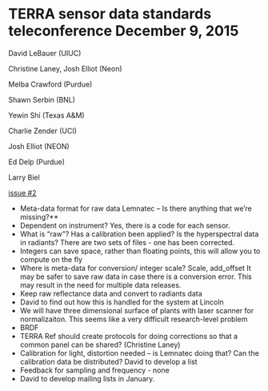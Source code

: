 # TERRA sensor data standards teleconference				December 9, 2015

David LeBauer (UIUC)

Christine Laney, Josh Elliot (Neon)

Melba Crawford (Purdue)

Shawn Serbin (BNL)

Yewin Shi (Texas A&M)

Charlie Zender (UCI)

Josh Elliot (NEON)

Ed Delp (Purdue)

Larry Biel



[issue #2](https://github.com/terraref/reference-data/issues/2)

* Meta-data format for raw data Lemnatec – Is there anything that we’re missing?**
 * Dependent on instrument?  Yes, there is a code for each sensor.
 * What is “raw”?  Has a calibration been applied?  Is the hyperspectral data in radiants?  There are two sets of files - one has been corrected.
 * Integers can save space, rather than floating points, this will allow you to compute on the fly
* Where is meta-data for conversion/ integer scale? Scale, add_offset  It may be safer to save raw data in case there is a conversion error.  This may result in the need for multiple data releases.
 * Keep raw reflectance data and convert to radiants data 
 * David to find out how this is handled for the system at Lincoln
* We will have three dimensional surface of plants with laser scanner for normalizaiton. This seems like a very difficult research-level problem
 * BRDF
 * TERRA Ref should create protocols for doing corrections so that a common panel can be shared? (Christine Laney)
 * Calibration for light, distortion needed – is Lemnatec doing that?  Can the calibration data be distributed? David to develop a list
 * Feedback for sampling and frequency - none
 * David to develop mailing lists in January.
